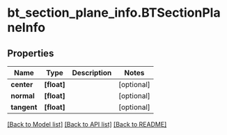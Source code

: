 # bt_section_plane_info.BTSectionPlaneInfo

## Properties
Name | Type | Description | Notes
------------ | ------------- | ------------- | -------------
**center** | **[float]** |  | [optional] 
**normal** | **[float]** |  | [optional] 
**tangent** | **[float]** |  | [optional] 

[[Back to Model list]](../README.md#documentation-for-models) [[Back to API list]](../README.md#documentation-for-api-endpoints) [[Back to README]](../README.md)


